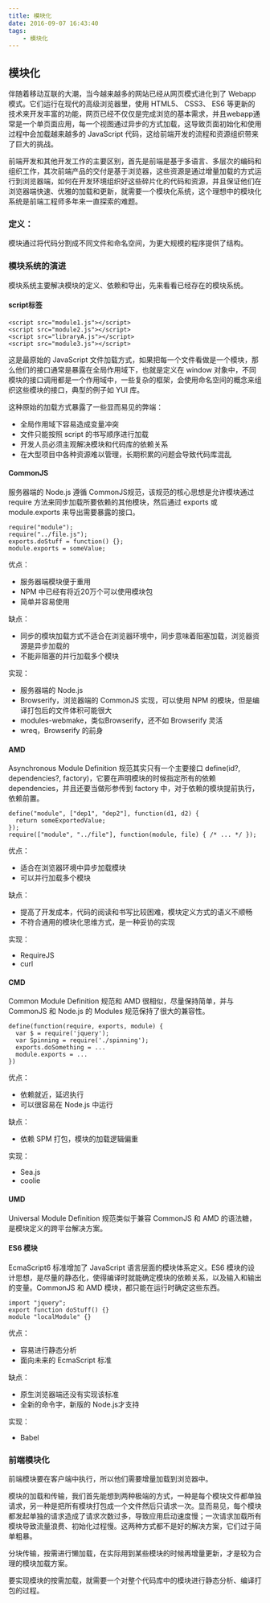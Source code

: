 ```yaml
---
title: 模块化
date: 2016-09-07 16:43:40
tags:
    - 模块化
---
```


## 模块化

伴随着移动互联的大潮，当今越来越多的网站已经从网页模式进化到了 Webapp 模式。它们运行在现代的高级浏览器里，使用 HTML5、 CSS3、 ES6 等更新的技术来开发丰富的功能，网页已经不仅仅是完成浏览的基本需求，并且webapp通常是一个单页面应用，每一个视图通过异步的方式加载，这导致页面初始化和使用过程中会加载越来越多的 JavaScript 代码，这给前端开发的流程和资源组织带来了巨大的挑战。

前端开发和其他开发工作的主要区别，首先是前端是基于多语言、多层次的编码和组织工作，其次前端产品的交付是基于浏览器，这些资源是通过增量加载的方式运行到浏览器端，如何在开发环境组织好这些碎片化的代码和资源，并且保证他们在浏览器端快速、优雅的加载和更新，就需要一个模块化系统，这个理想中的模块化系统是前端工程师多年来一直探索的难题。

### 定义：
模块通过将代码分割成不同文件和命名空间，为更大规模的程序提供了结构。
<!-- more -->

### 模块系统的演进
模块系统主要解决模块的定义、依赖和导出，先来看看已经存在的模块系统。

#### script标签
```
<script src="module1.js"></script>
<script src="module2.js"></script>
<script src="libraryA.js"></script>
<script src="module3.js"></script>
```
这是最原始的 JavaScript 文件加载方式，如果把每一个文件看做是一个模块，那么他们的接口通常是暴露在全局作用域下，也就是定义在 window 对象中，不同模块的接口调用都是一个作用域中，一些复杂的框架，会使用命名空间的概念来组织这些模块的接口，典型的例子如 YUI 库。

这种原始的加载方式暴露了一些显而易见的弊端：

- 全局作用域下容易造成变量冲突
- 文件只能按照 script 的书写顺序进行加载
- 开发人员必须主观解决模块和代码库的依赖关系
- 在大型项目中各种资源难以管理，长期积累的问题会导致代码库混乱

#### CommonJS

服务器端的 Node.js 遵循 CommonJS规范，该规范的核心思想是允许模块通过 require 方法来同步加载所要依赖的其他模块，然后通过 exports 或 module.exports 来导出需要暴露的接口。

```
require("module");
require("../file.js");
exports.doStuff = function() {};
module.exports = someValue;
```

优点：
- 服务器端模块便于重用
- NPM 中已经有将近20万个可以使用模块包
- 简单并容易使用

缺点：
- 同步的模块加载方式不适合在浏览器环境中，同步意味着阻塞加载，浏览器资源是异步加载的
- 不能非阻塞的并行加载多个模块

实现：
- 服务器端的 Node.js
- Browserify，浏览器端的 CommonJS 实现，可以使用 NPM 的模块，但是编译打包后的文件体积可能很大
- modules-webmake，类似Browserify，还不如 Browserify 灵活
- wreq，Browserify 的前身

#### AMD

Asynchronous Module Definition 规范其实只有一个主要接口 define(id?, dependencies?, factory)，它要在声明模块的时候指定所有的依赖 dependencies，并且还要当做形参传到 factory 中，对于依赖的模块提前执行，依赖前置。
```
define("module", ["dep1", "dep2"], function(d1, d2) {
  return someExportedValue;
});
require(["module", "../file"], function(module, file) { /* ... */ });
```
优点：
- 适合在浏览器环境中异步加载模块
- 可以并行加载多个模块

缺点：
- 提高了开发成本，代码的阅读和书写比较困难，模块定义方式的语义不顺畅
- 不符合通用的模块化思维方式，是一种妥协的实现

实现：
- RequireJS
- curl

#### CMD

Common Module Definition 规范和 AMD 很相似，尽量保持简单，并与 CommonJS 和 Node.js 的 Modules 规范保持了很大的兼容性。
```
define(function(require, exports, module) {
  var $ = require('jquery');
  var Spinning = require('./spinning');
  exports.doSomething = ...
  module.exports = ...
})
```
优点：
- 依赖就近，延迟执行
- 可以很容易在 Node.js 中运行

缺点：
- 依赖 SPM 打包，模块的加载逻辑偏重

实现：
- Sea.js
- coolie

#### UMD

Universal Module Definition 规范类似于兼容 CommonJS 和 AMD 的语法糖，是模块定义的跨平台解决方案。

#### ES6 模块

EcmaScript6 标准增加了 JavaScript 语言层面的模块体系定义。ES6 模块的设计思想，是尽量的静态化，使得编译时就能确定模块的依赖关系，以及输入和输出的变量。CommonJS 和 AMD 模块，都只能在运行时确定这些东西。
```
import "jquery";
export function doStuff() {}
module "localModule" {}
```

优点：
- 容易进行静态分析
- 面向未来的 EcmaScript 标准

缺点：
- 原生浏览器端还没有实现该标准
- 全新的命令字，新版的 Node.js才支持

实现：
- Babel

### 前端模块化

前端模块要在客户端中执行，所以他们需要增量加载到浏览器中。

模块的加载和传输，我们首先能想到两种极端的方式，一种是每个模块文件都单独请求，另一种是把所有模块打包成一个文件然后只请求一次。显而易见，每个模块都发起单独的请求造成了请求次数过多，导致应用启动速度慢；一次请求加载所有模块导致流量浪费、初始化过程慢。这两种方式都不是好的解决方案，它们过于简单粗暴。

分块传输，按需进行懒加载，在实际用到某些模块的时候再增量更新，才是较为合理的模块加载方案。

要实现模块的按需加载，就需要一个对整个代码库中的模块进行静态分析、编译打包的过程。
